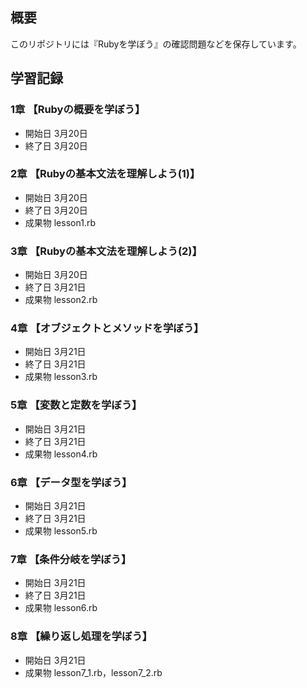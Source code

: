 ## 概要
このリポジトリには『Rubyを学ぼう』の確認問題などを保存しています。

## 学習記録

### 1章 【Rubyの概要を学ぼう】
- 開始日 3月20日
- 終了日 3月20日

### 2章 【Rubyの基本文法を理解しよう(1)】
- 開始日 3月20日
- 終了日 3月20日
- 成果物 lesson1.rb

### 3章 【Rubyの基本文法を理解しよう(2)】
- 開始日 3月20日
- 終了日 3月21日
- 成果物 lesson2.rb

### 4章 【オブジェクトとメソッドを学ぼう】
- 開始日 3月21日
- 終了日 3月21日
- 成果物 lesson3.rb

### 5章 【変数と定数を学ぼう】
- 開始日 3月21日
- 終了日 3月21日
- 成果物 lesson4.rb

### 6章 【データ型を学ぼう】
- 開始日 3月21日
- 終了日 3月21日
- 成果物 lesson5.rb

### 7章 【条件分岐を学ぼう】
- 開始日 3月21日
- 終了日 3月21日
- 成果物 lesson6.rb

### 8章 【繰り返し処理を学ぼう】
- 開始日 3月21日
- 成果物 lesson7_1.rb，lesson7_2.rb
